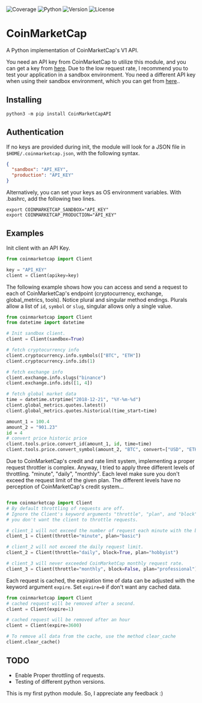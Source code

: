 ![Coverage](https://img.shields.io/badge/coverage-87%25-yellowgreen.svg)
![Python](https://img.shields.io/badge/Python-3.7-brightgreen.svg)
![Version](https://img.shields.io/badge/Version-0.4-brightgreen.svg)
![License](https://img.shields.io/badge/License-MIT-green.svg)

# CoinMarketCap
A Python implementation of CoinMarketCap's V1 API.


You need an API key from CoinMarketCap to utilize this module, and you can get a key from [here](https://coinmarketcap.com/api/). Due to the low request rate, I recommend you to test your application in a sandbox environment. You need a different API key when using their sandbox environment, which you can get from [here](https://sandbox.coinmarketcap.com/)..

## Installing
```terminal
python3 -m pip install CoinMarketCapAPI
```

## Authentication
If no keys are provided during init, the module will look for a JSON file in `$HOME/.coinmarketcap.json`, with the following syntax.
```json
{
  "sandbox": "API_KEY",
  "production": "API_KEY"
}
```

Alternatively, you can set your keys as OS environment variables. With .bashrc, add the following two lines.
```terminal
export COINMARKETCAP_SANDBOX="API_KEY"
export COINMARKETCAP_PRODUCTION="API_KEY"
```

## Examples
Init client with an API Key.
```python
from coinmarketcap import Client

key = "API_KEY"
client = Client(apikey=key)
```

The following example shows how you can access and send a request to each of CoinMarketCap's endpoint (cryptocurrency, exchange, global_metrics, tools). Notice plural and singular method endings. Plurals allow a list of `id`, `symbol` or `slug`, singular allows only a single value.

```python
from coinmarketcap import Client
from datetime import datetime

# Init sandbox client.
client = Client(sandbox=True)

# fetch cryptocurrency info
client.cryptocurrency.info.symbols(["BTC", "ETH"])
client.cryptocurrency.info.ids(1)

# fetch exchange info
client.exchange.info.slugs("binance")
client.exchange.info.ids([1, 4])

# fetch global market data
time = datetime.strptime("2018-12-21", "%Y-%m-%d")
client.global_metrics.quotes.latest()
client.global_metrics.quotes.historical(time_start=time)

amount_1 = 100.4
amount_2 = "901.23"
id = 4
# convert price historic price
client.tools.price.convert_id(amount_1, id, time=time)
client.tools.price.convert_symbol(amount_2, "BTC", convert=["USD", "ETH"])
```

Due to CoinMarketCap's credit and rate limit system, implementing a proper request throttler is complex. Anyway, I tried to apply three different levels of throttling. "minute", "daily", "monthly". Each level make sure you don't exceed the request limit of the given plan. The different levels have no perception of CoinMarketCap's credit system...

```python  

from coinmarketcap import Client
# By default throttling of requests are off.
# Ignore the Client's keyword arguments "throttle", "plan", and "block" if
# you don't want the client to throttle requests.  

# client_1 will not exceed the number of request each minute with the basic plan.
client_1 = Client(throttle="minute", plan="basic")

# client_2 will not exceed the daily request limit.
client_2 = Client(throttle="daily", block=True, plan="hobbyist")

# client_3 will never exceeded CoinMarketCap monthly request rate.
client_3 = Client(throttle="monthly", block=False, plan="professional")

```

Each request is cached, the expiration time of data can be adjusted with the keyword argument `expire`. Set `expire=0` if don't want any cached data.
```python
from coinmarketcap import Client
# cached request will be removed after a second.
client = Client(expire=1)

# cached request will be removed after an hour
client = Client(expire=3600)

# To remove all data from the cache, use the method clear_cache
client.clear_cache()
```

## TODO
* Enable Proper throttling of requests.
* Testing of different python versions.

This is my first python module. So, I appreciate any feedback :)
